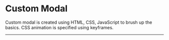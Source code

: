 # Custom Modal
Custom modal is created using HTML, CSS, JavaScript to brush up the basics. CSS animation is specified using keyframes.
<hr>
